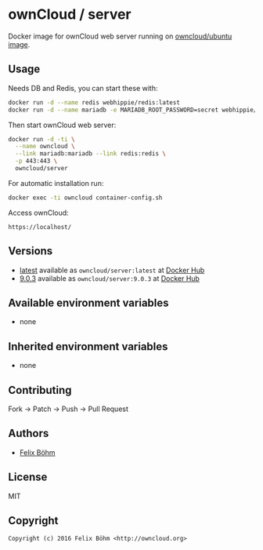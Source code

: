 # ownCloud / server

Docker image for ownCloud web server running on
[owncloud/ubuntu image](https://hub.docker.com/r/owncloud/ubuntu/).


## Usage

Needs DB and Redis, you can start these with:

```bash
docker run -d --name redis webhippie/redis:latest
docker run -d --name mariadb -e MARIADB_ROOT_PASSWORD=secret webhippie/mariadb:latest
```

Then start ownCloud web server:

```bash
docker run -d -ti \
  --name owncloud \
  --link mariadb:mariadb --link redis:redis \
  -p 443:443 \
  owncloud/server
```

For automatic installation run:

```bash
docker exec -ti owncloud container-config.sh
```

Access ownCloud:

```
https://localhost/
```

## Versions

* [latest](https://github.com/owncloud-docker/server/tree/master)
  available as ```owncloud/server:latest``` at [Docker Hub](https://hub.docker.com/r/owncloud/ubuntu/)
* [9.0.3](https://github.com/owncloud-docker/server/tree/9.0.3)
  available as ```owncloud/server:9.0.3``` at [Docker Hub](https://hub.docker.com/r/owncloud/ubuntu/)


## Available environment variables

- none

## Inherited environment variables

- none


## Contributing

Fork -> Patch -> Push -> Pull Request


## Authors

* [Felix Böhm](https://github.com/felixboehm)


## License

MIT


## Copyright

```
Copyright (c) 2016 Felix Böhm <http://owncloud.org>
```
